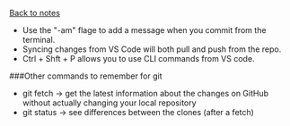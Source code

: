 [Back to notes](./notes.md)
* Use the "-am" flage to add a message when you commit from the terminal.
* Syncing changes from VS Code will both pull and push from the repo.
* Ctrl + Shft + P allows you to use CLI commands from VS code.

###Other commands to remember  for git
* git fetch -> get the latest information about the changes on GitHub without actually changing your local repository
* git status -> see differences between the clones (after a fetch)